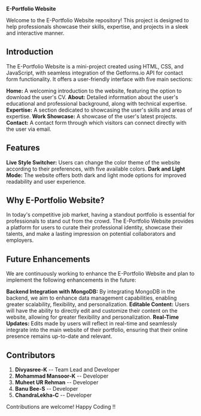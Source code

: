 **E-Portfolio Website**

Welcome to the E-Portfolio Website repository! This project is designed to help professionals showcase their skills, expertise, and projects in a sleek and interactive manner.

## Introduction
The E-Portfolio Website is a mini-project created using HTML, CSS, and JavaScript, with seamless integration of the Getforms.io API for contact form functionality. It offers a user-friendly interface with five main sections:

**Home:** A welcoming introduction to the website, featuring the option to download the user's CV.
**About:** Detailed information about the user's educational and professional background, along with technical expertise.
**Expertise:** A section dedicated to showcasing the user's skills and areas of expertise.
**Work Showcase:** A showcase of the user's latest projects.
**Contact:** A contact form through which visitors can connect directly with the user via email.


## Features

**Live Style Switcher:** Users can change the color theme of the website according to their preferences, with five available colors.
**Dark and Light Mode:** The website offers both dark and light mode options for improved readability and user experience.

## Why E-Portfolio Website?
In today's competitive job market, having a standout portfolio is essential for professionals to stand out from the crowd. The E-Portfolio Website provides a platform for users to curate their professional identity, showcase their talents, and make a lasting impression on potential collaborators and employers.

## Future Enhancements
We are continuously working to enhance the E-Portfolio Website and plan to implement the following enhancements in the future:

**Backend Integration with MongoDB:** By integrating MongoDB in the backend, we aim to enhance data management capabilities, enabling greater scalability, flexibility, and personalization.
**Editable Content:** Users will have the ability to directly edit and customize their content on the website, allowing for greater flexibility and personalization.
**Real-Time Updates:** Edits made by users will reflect in real-time and seamlessly integrate into the main website of their portfolio, ensuring that their online presence remains up-to-date and relevant.


## Contributors

1. **Divyasree-K** -- Team Lead and Developer
2. **Mohammad Mansoor-K** -- Developer
3. **Muheet UR Rehman** -- Developer
4. **Banu Bee-S** -- Developer
5. **ChandraLekha-C** -- Developer


Contributions are welcome!
Happy Coding !!
